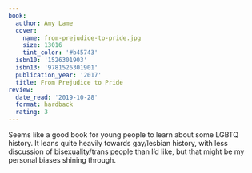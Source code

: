 ```yaml
---
book:
  author: Amy Lame
  cover:
    name: from-prejudice-to-pride.jpg
    size: 13016
    tint_color: '#b45743'
  isbn10: '1526301903'
  isbn13: '9781526301901'
  publication_year: '2017'
  title: From Prejudice to Pride
review:
  date_read: '2019-10-28'
  format: hardback
  rating: 3
---
```


Seems like a good book for young people to learn about some LGBTQ history. It leans quite heavily towards gay/lesbian history, with less discussion of bisexuality/trans people than I’d like, but that might be my personal biases shining through.